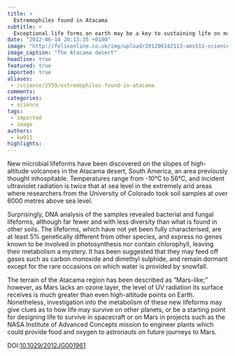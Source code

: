 ```yaml
---
title: >
  Extremophiles found in Atacama
subtitle: >
  Exceptional life forms on earth may be a key to sustaining life on mars
date: "2012-06-14 20:13:35 +0100"
image: "http://felixonline.co.uk/img/upload/201206142113-ams111-science2.jpg"
image_caption: "The Atacama desert"
headline: true
featured: true
imported: true
aliases:
 - /science/2559/extremophiles-found-in-atacama
comments:
categories:
 - science
tags:
 - imported
 - image
authors:
 - kw911
highlights:
---
```


New microbial lifeforms have been discovered on the slopes of high-altitude volcanoes in the Atacama desert, South America, an area previously thought inhospitable. Temperatures range from -10°C to 56°C, and incident ultraviolet radiation is twice that at sea level in the extremely arid areas where researchers from the University of Colorado took soil samples at over 6000 metres above sea level.

Surprisingly, DNA analysis of the samples revealed bacterial and fungal lifeforms, although far fewer and with less diversity than what is found in other soils. The lifeforms, which have not yet been fully characterised, are at least 5% genetically different from other species, and express no genes known to be involved in photosynthesis nor contain chlorophyll, leaving their metabolism a mystery. It has been suggested that they may feed off gases such as carbon monoxide and dimethyl sulphide, and remain dormant except for the rare occasions on which water is provided by snowfall.

The terrain of the Atacama region has been described as “Mars-like;” however, as Mars lacks an ozone layer, the level of UV radiation its surface receives is much greater than even high-altitude points on Earth. Nonetheless, investigation into the metabolism of these new lifeforms may give clues as to how life may survive on other planets, or be a starting point for designing life to survive in spacecraft or on Mars in projects such as the NASA Institute of Advanced Concepts mission to engineer plants which could provide food and oxygen to astronauts on future journeys to Mars.

DOI:[10.1029/2012JG001961](http://www.agu.org/pubs/crossref/pip/2012JG001961.shtml)
